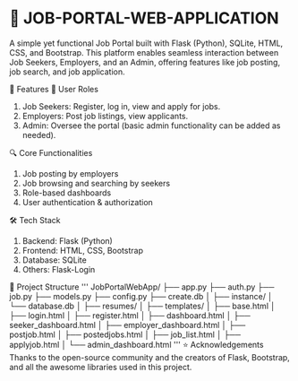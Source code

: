 # 💼  JOB-PORTAL-WEB-APPLICATION

A simple yet functional Job Portal built with Flask (Python), SQLite, HTML, CSS, and Bootstrap. This platform enables seamless interaction between Job Seekers, Employers, and an Admin, offering features like job posting, job search, and job application.

🚀 Features
👤 User Roles
1. Job Seekers: Register, log in, view and apply for jobs.
2. Employers: Post job listings, view applicants.
3. Admin: Oversee the portal (basic admin functionality can be added as needed).

🔍 Core Functionalities
1. Job posting by employers
2. Job browsing and searching by seekers
3.  Role-based dashboards
4.  User authentication & authorization

🛠️ Tech Stack
1. Backend: Flask (Python)
2. Frontend: HTML, CSS, Bootstrap
3. Database: SQLite
4. Others: Flask-Login 

📁 Project Structure 
'''
JobPortalWebApp/ 
├── app.py 
├── auth.py 
├── job.py 
├── models.py 
├── config.py 
├── create.db 
│ 
├── instance/ 
│ └── database.db 
│ ├── resumes/ 
│ 
├── templates/ 
│ ├── base.html 
│ ├── login.html 
│ ├── register.html 
│ ├── dashboard.html 
│ ├── seeker_dashboard.html 
│ ├── employer_dashboard.html 
│ ├── postjob.html 
│ ├── postedjobs.html 
│ ├── job_list.html 
│ ├── applyjob.html 
│ └── admin_dashboard.html 
'''
⭐ Acknowledgements
Thanks to the open-source community and the creators of Flask, Bootstrap, and all the awesome libraries used in this project.
